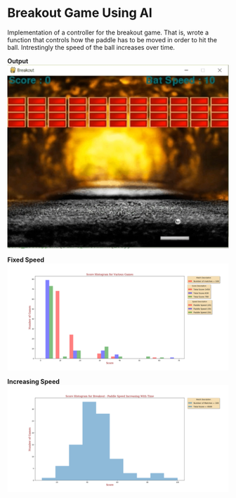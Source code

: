 # Breakout Game Using AI

Implementation of a controller for the breakout game. That is, wrote a function that controls how the paddle has to be moved in order to hit the ball. Intrestingly the speed of the ball increases over time.

**Output**
![alt_Text](https://github.com/TDeepanshPandey/Breakout_Game/blob/master/Breakout_screenshot.jpg)

**Fixed Speed**
![alt_Text](https://github.com/TDeepanshPandey/Breakout_Game/blob/master/100%20Games%20Run%20for%20bat%20speed%2020%2030%2050.png)

**Increasing Speed**
![alt_Text](https://github.com/TDeepanshPandey/Breakout_Game/blob/master/100%20games%20run%20with%20increaseing%20speed.png)


